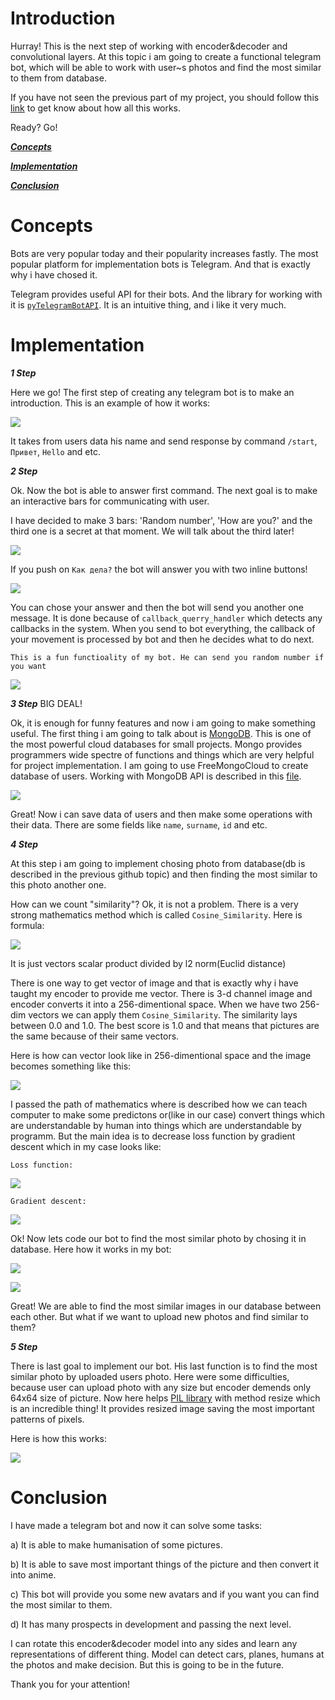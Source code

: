 # Introduction

Hurray! This is the next step of working with encoder&decoder and convolutional layers. At this topic i am going to create a functional telegram bot, which will be able to work with user~s photos and find the most similar to them from database.

If you have not seen the previous part of my project, you should follow this [link](https://github.com/DmitryIo/animefaces) to get know about how all this works.

Ready? Go!

[***Concepts***](https://github.com/DmitryIo/animebot#concepts)

[***Implementation***](https://github.com/DmitryIo/animebot#implementation)

[***Conclusion***](https://github.com/DmitryIo/animebot#conclusion)

# Concepts

Bots are very popular today and their popularity increases fastly. The most popular platform for implementation bots is Telegram. And that is exactly why i have chosed it.

Telegram provides useful API for their bots. And the library for working with it is [`pyTelegramBotAPI`](https://github.com/eternnoir/pyTelegramBotAPI). It is an intuitive thing, and i like it very much.

# Implementation

***1 Step***

Here we go! The first step of creating any telegram bot is to make an introduction. This is an example of how it works:

![](./img/introduction.PNG)

It takes from users data his name and send response by command `/start`, `Привет`, `Hello` and etc.

***2 Step***

Ok. Now the bot is able to answer first command. The next goal is to make an interactive bars for communicating with user. 

I have decided to make 3 bars: 'Random number', 'How are you?' and the third one is a secret at that moment. We will talk about the third later!

![](./img/2.PNG)

If you push on `Как дела?` the bot will answer you with two inline buttons!

![](./img/3.PNG)

You can chose your answer and then the bot will send you another one message. It is done because of `callback_querry_handler` which detects any callbacks in the system. When you send to bot everything, the callback of your movement is processed by bot and then he decides what to do next. 

`This is a fun functioality of my bot. He can send you random number if you want`

![](./img/4.PNG)

***3 Step***
BIG DEAL!

Ok, it is enough for funny features and now i am going to make something useful. The first thing i am going to talk about is [MongoDB](https://www.mongodb.com/). This is one of the most powerful cloud databases for small projects. Mongo provides programmers wide spectre of functions and things which are very helpful for project implementation. I am going to use FreeMongoCloud to create database of users. Working with MongoDB API is described in this [file](mongodb.py).

![](./img/5.PNG)

Great! Now i can save data of users and then make some operations with their data. There are some fields like `name`, `surname`, `id` and etc.

***4 Step***

At this step i am going to implement chosing photo from database(db is described in the previous github topic) and then finding the most similar to this photo another one. 

How can we count "similarity"? Ok, it is not a problem. There is a very strong mathematics method which is called `Cosine_Similarity`. 
Here is formula: 

![](./img/cosine.png)

It is just vectors scalar product divided by l2 norm(Euclid distance) 

There is one way to get vector of image and that is exactly why i have taught my encoder to provide me vector. There is 3-d channel image and encoder converts it into a 256-dimentional space. When we have two 256-dim vectors we can apply them `Cosine_Similarity`. The similarity lays between 0.0 and 1.0. The best score is 1.0 and that means that pictures are the same because of their same vectors.

Here is how can vector look like in 256-dimentional space and the image becomes something like this: 

![](./img/F1.large.jpg)

I passed the path of mathematics where is described how we can teach computer to make some predictons or(like in our case) convert things which are understandable by human into things which are understandable by programm. But the main idea is to decrease loss function by gradient descent which in my case looks like:

`Loss function:`

![](./img/HlYNr.png)

`Gradient descent:`

![](./img/6.png)

Ok! Now lets code our bot to find the most similar photo by chosing it in database. Here how it works in my bot:

![](./img/girls3.jpg)

![](./img/girls4.jpg)

Great! We are able to find the most similar images in our database between each other. But what if we want to upload new photos and find similar to them?

***5 Step***

There is last goal to implement our bot. His last function is to find the most similar photo by uploaded users photo. Here were some difficulties, because user can upload photo with any size but encoder demends only 64x64 size of picture. Now here helps [PIL library](https://pillow.readthedocs.io/en/stable/) with method resize which is an incredible thing! It provides resized image saving the most important patterns of pixels. 

Here is how this works:

![](./img/girls5.jpg)

# Conclusion

I have made a telegram bot and now it can solve some tasks:

  a) It is able to make humanisation of some pictures.
  
  b) It is able to save most important things of the picture and then convert it into anime. 
  
  c) This bot will provide you some new avatars and if you want you can find the most similar to them.
  
  d) It has many prospects in development and passing the next level.
  
I can rotate this encoder&decoder model into any sides and learn any representations of different thing. Model can detect cars, planes, humans at the photos and make decision. But this is going to be in the future. 

Thank you for your attention!  
